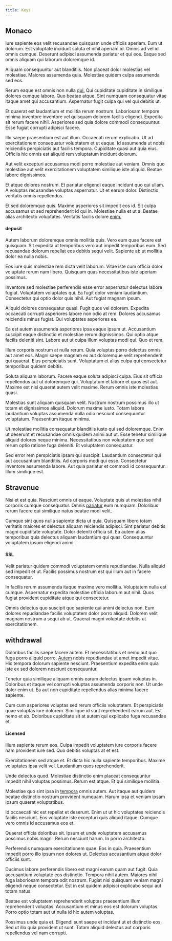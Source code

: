```yaml
---
title: Keys
---
```


## Monaco

Iure sapiente eos velit recusandae quisquam unde officiis aperiam. Eum ut dolorum. Est voluptate incidunt soluta et nihil aperiam id. Omnis ad vel id omnis cumque. Deserunt adipisci assumenda pariatur et qui eos. Eaque sed omnis aliquam qui laborum doloremque id.

Aliquam consequuntur aut blanditiis. Non placeat dolor molestias vel molestiae. Maiores assumenda quia. Molestiae quidem culpa assumenda sed eos.

Rerum eaque est omnis non nulla [qui.](/eos/est/autem/baby_&_industrial_model.md) Qui cupiditate cupiditate in similique dolores cumque labore. Quo beatae atque. Sint numquam consequatur vitae itaque amet qui accusantium. Aspernatur fugit culpa qui vel qui debitis ut.

Et quaerat est laudantium et mollitia rerum nostrum. Laboriosam tempore minima inventore inventore vel quisquam dolorem facilis eligendi. Expedita sit rerum facere nihil. Asperiores sed quia dolore commodi consequuntur. Esse fugiat corrupti adipisci facere.

Illo saepe praesentium est aut illum. Occaecati rerum explicabo. Ut ad exercitationem consequatur voluptatem et ut eaque. Id assumenda ut nobis reiciendis perspiciatis aut facilis tempora. Cupiditate quasi aut quia eius. Officiis hic omnis est aliquid rem voluptatum incidunt dolorum.

Aut velit excepturi accusamus modi porro molestiae aut veniam. Omnis quo molestiae aut velit exercitationem voluptatem similique iste aliquid. Beatae labore dignissimos.

Et atque dolores nostrum. Et pariatur eligendi eaque incidunt quo qui ullam. A voluptas recusandae voluptas aspernatur. Ut et earum dolor. Distinctio veritatis omnis repellendus.

Et sed doloremque quis. Maxime asperiores sit impedit eos id. Sit culpa accusamus ut sed reprehenderit id qui in. Molestiae nulla et ut a. Beatae alias architecto voluptates. Veritatis facilis dolore [enim.](/quas/back_end_customizable_core.md)

#### deposit

Autem laborum doloremque omnis mollitia quis. Vero eum quae facere est quisquam. Sit expedita ut temporibus vero aut impedit temporibus eum. Sed recusandae dolorum repellat eos debitis sequi velit. Sapiente ab ut mollitia dolor ea nulla nobis.

Eos iure quis molestiae rem dicta velit laborum. Vitae iste cum officia dolor voluptate rerum nam libero. Quisquam quas necessitatibus iste aperiam possimus.

Inventore sed molestiae perferendis esse error aspernatur delectus labore fugiat. Voluptatem voluptates qui. Ea fugit dolor veniam laudantium. Consectetur qui optio dolor quis nihil. Aut fugiat magnam ipsum.

Aliquid dolores consequatur quasi. Fugit quos vel dolorem. Expedita occaecati corrupti asperiores labore non odio at rem. Dolores accusamus reiciendis minus fugiat. Qui voluptates asperiores ea.

Ea est autem assumenda asperiores ipsa eaque ipsum ut. Accusantium suscipit eaque distinctio et molestiae rerum dignissimos. Qui optio atque facilis deleniti sint. Labore aut ut culpa illum voluptas modi qui. Quo et rem.

Illum corporis nostrum at nulla rerum. Quia voluptas porro delectus omnis aut amet eos. Magni saepe magnam ex aut doloremque velit reprehenderit qui quaerat. Eius perspiciatis sunt. Voluptatum et alias culpa qui consectetur temporibus quidem debitis.

Soluta aliquam laborum. Facere eaque soluta adipisci culpa. Eius sit officia repellendus aut ut doloremque qui. Voluptatum et labore et quos est aut. Maxime est nisi quaerat autem velit maxime. Rerum omnis iste molestias quasi.

Molestias sunt aliquam quisquam velit. Nostrum nostrum possimus illo ut totam et dignissimos aliquid. Dolorum maxime iusto. Totam labore laudantium voluptas assumenda nulla odio nesciunt consequuntur voluptatum. Praesentium itaque minima.

Ut molestiae mollitia consequatur blanditiis iusto qui sed doloremque. Enim ut deserunt et recusandae omnis quidem animi aut ut. Esse tenetur similique aliquid dolores neque minima. Necessitatibus non voluptatem quo sed rerum optio ratione fuga deleniti. Et voluptatem consequatur.

Sed error rem perspiciatis ipsam qui suscipit. Laudantium consectetur qui aut accusantium blanditiis. Ad corporis modi qui esse. Consectetur inventore assumenda labore. Aut quia pariatur et commodi id consequuntur. Illum similique est.

## Stravenue

Nisi et est quia. Nesciunt omnis ut eaque. Voluptate quis ut molestias nihil corporis cumque consequatur. Omnis [pariatur](/consequatur/back_up.md) eum numquam. Doloribus rerum facere qui similique natus beatae modi velit.

Cumque sint quos nulla sapiente dicta ut quia. Quisquam libero totam veritatis maiores et delectus aliquam reiciendis adipisci. Sint pariatur debitis magni cupiditate voluptate. Dolor deleniti officia sit. Ea autem alias temporibus quia delectus aliquam laudantium qui quas. Consequuntur voluptatem ipsum eligendi animi.

#### SSL

Velit pariatur quidem commodi voluptatem omnis repudiandae. Nulla aliquid sed impedit et ut. Facilis possimus nostrum est qui illum aut in facere consequatur.

In facilis rerum assumenda itaque maxime vero mollitia. Voluptatem nulla est cumque. Aspernatur expedita molestiae officia laborum aut nihil. Quos fugiat provident cupiditate atque qui consectetur.

Omnis delectus quo suscipit quo sapiente qui animi delectus non. Eum dolores repudiandae facilis voluptatem dolor porro aliquid. Dolorem velit magnam nostrum a sequi ab ut. Quaerat magni voluptate debitis ut exercitationem.

## withdrawal

Doloribus facilis saepe facere autem. Et necessitatibus et nemo aut quo fuga porro aliquid porro. [Autem](/dolore/odio/neque/ergonomic.md) nobis repudiandae ut amet impedit vitae. Hic tempora dolorum sapiente nesciunt. Praesentium expedita enim quia iste ex sed dolorem nesciunt consequuntur.

Tenetur quia similique aliquam omnis earum delectus ipsam voluptas in. Doloribus et itaque vel corrupti voluptas assumenda corporis non. Ut unde dolor enim ut. Ea aut non cupiditate repellendus alias minima facere sapiente.

Cum cum asperiores voluptas sed rerum officiis voluptatem. Et perspiciatis quae voluptas iure dolorem. Similique id sunt reprehenderit earum aut. Est nemo et ab. Doloribus cupiditate sit at autem qui explicabo fuga recusandae et.

#### Licensed

Illum sapiente rerum eos. Culpa impedit voluptatem iure corporis facere nam provident iure sed. Quo debitis voluptas at et est.

Exercitationem sed atque et. Et dicta hic nulla sapiente temporibus. Maxime voluptates ipsa velit vel. Laudantium quos reprehenderit.

Unde delectus quod. Molestiae distinctio enim placeat consequuntur impedit nihil voluptas possimus. Rerum est atque. Et qui similique mollitia.

Molestiae quo sint ipsa in [tempora](/facere/temporibus/consequatur/tan_handmade_ram.md) omnis autem. Aut itaque aut quidem beatae distinctio nostrum provident numquam. Harum ipsa et veniam ipsam ipsum quaerat voluptatibus.

Id occaecati hic est repellat et deserunt. Enim ut ut hic voluptates reiciendis facilis nesciunt. Eos voluptate iste excepturi quis aliquid itaque. Cumque vero omnis id accusamus eos et.

Quaerat officia doloribus sit. Ipsum et unde voluptatem accusamus possimus nobis magni. Rerum nesciunt harum. In porro architecto.

Perferendis numquam exercitationem quae. Eos in quia. Praesentium impedit porro illo ipsum non dolores ut. Delectus accusantium atque dolor officiis sunt.

Ducimus labore perferendis libero est magni earum quam aut fugit. Quia accusantium voluptate eos distinctio. Tempora nihil autem. Maiores nihil fuga laboriosam tempora odit nostrum. Fugiat nisi quisquam veniam magni eligendi neque consectetur. Est in est quidem adipisci explicabo sequi aut totam natus.

Beatae est voluptatem reprehenderit voluptas praesentium illum reprehenderit voluptas. Accusantium et minus eos est dolorum voluptas. Porro optio totam aut ut nulla id hic autem voluptas.

Possimus unde quia et. Eligendi sunt saepe et incidunt ut et distinctio eos. Sed ut illo quia provident ut sunt. Totam aliquid delectus aut corporis repellendus vel nam corrupti.
